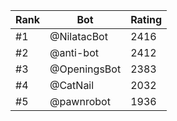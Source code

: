 Rank|Bot|Rating
---|---|---
#1|@NilatacBot|2416
#2|@anti-bot|2412
#3|@OpeningsBot|2383
#4|@CatNail|2032
#5|@pawnrobot|1936
